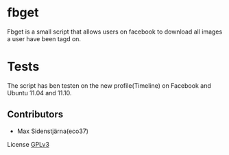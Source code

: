 fbget
==========
Fbget is a small script that allows users on facebook to download all images a user have been tagd on.

Tests
==========
The script has ben testen on the new profile(Timeline) on Facebook and Ubuntu 11.04 and 11.10.

Contributors
------------
* Max Sidenstjärna(eco37)

License [GPLv3](http://www.gnu.org/copyleft/gpl-3.0.html)
